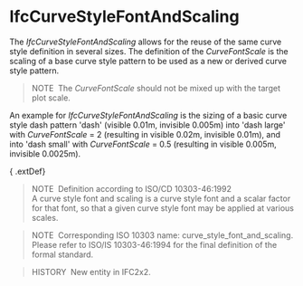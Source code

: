 IfcCurveStyleFontAndScaling
===========================

The _IfcCurveStyleFontAndScaling_ allows for the reuse of the same curve style definition in several sizes. The definition of the _CurveFontScale_ is the scaling of a base curve style pattern to be used as a new or derived curve style pattern.

> NOTE&nbsp; The _CurveFontScale_ should not be mixed up with the target plot scale.

An example for _IfcCurveStyleFontAndScaling_ is the sizing of a basic curve style dash pattern 'dash' (visible 0.01m, invisible 0.005m) into 'dash large' with&nbsp;_CurveFontScale_ = 2 (resulting in&nbsp;visible 0.02m, invisible 0.01m), and into 'dash small'&nbsp;with&nbsp;_CurveFontScale_ = 0.5 (resulting in&nbsp;visible 0.005m, invisible 0.0025m).

{ .extDef}
> NOTE&nbsp; Definition according to ISO/CD 10303-46:1992  
> A curve style font and scaling is a curve style font and a scalar factor for that font, so that a given curve style font may be applied at various scales.

> NOTE&nbsp; Corresponding ISO 10303 name: curve_style_font_and_scaling. Please refer to ISO/IS 10303-46:1994 for the final definition of the formal standard.

> HISTORY&nbsp; New entity in IFC2x2.
